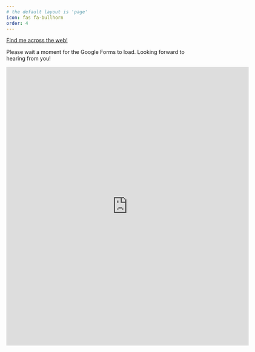 ```yaml
---
# the default layout is 'page'
icon: fas fa-bullhorn
order: 4
---
```


[Find me across the web!](https://spctrn.com/find-spaceterran)

Please wait a moment for the Google Forms to load. Looking forward to hearing from you!

<iframe src="https://docs.google.com/forms/d/e/1FAIpQLScfollt700_9IW1EgVC3ESRMdSHoRuOb5R63Q745mzobeVoWw/viewform?embedded=true" width="640" height="736" frameborder="0" marginheight="0" marginwidth="0">Loading…</iframe>